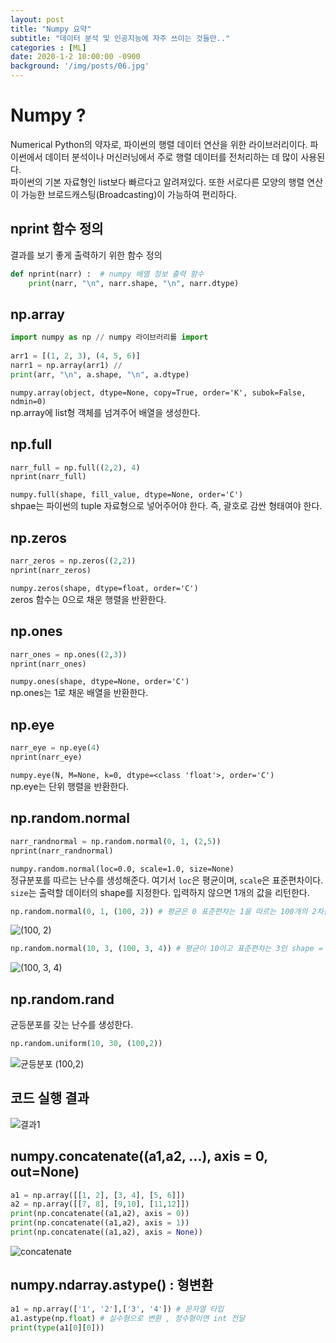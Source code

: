 ```yaml
---
layout: post
title: "Numpy 요약"
subtitle: "데이터 분석 및 인공지능에 자주 쓰이는 것들만.."
categories : [ML]
date: 2020-1-2 10:00:00 -0900
background: '/img/posts/06.jpg'
---
```


# Numpy ?
  Numerical Python의 약자로, 파이썬의 행렬 데이터 연산을 위한 라이브러리이다.
  파이썬에서 데이터 분석이나 머신러닝에서 주로 행렬 데이터를 전처리하는 데 많이 사용된다.  
  파이썬의 기본 자료형인 list보다 빠르다고 알려져있다. 또한 서로다른 모양의 행렬 연산이 가능한 브로드캐스팅(Broadcasting)이 가능하여 편리하다.


## nprint 함수 정의
결과를 보기 좋게 출력하기 위한 함수 정의
```python
def nprint(narr) :  # numpy 배열 정보 출력 함수
    print(narr, "\n", narr.shape, "\n", narr.dtype)
```

## np.array
``` python
import numpy as np // numpy 라이브러리를 import
    
arr1 = [(1, 2, 3), (4, 5, 6)]
narr1 = np.array(arr1) //
print(arr, "\n", a.shape, "\n", a.dtype)
```
`numpy.array(object, dtype=None, copy=True, order='K', subok=False, ndmin=0)`  
 np.array에 list형 객체를 넘겨주어 배열을 생성한다.


## np.full
```python
narr_full = np.full((2,2), 4)
nprint(narr_full)
```
`numpy.full(shape, fill_value, dtype=None, order='C')`  
 shpae는 파이썬의 tuple 자료형으로 넣어주어야 한다. 즉, 괄호로 감싼 형태여야 한다.


## np.zeros
```python
narr_zeros = np.zeros((2,2))
nprint(narr_zeros)
```
`numpy.zeros(shape, dtype=float, order='C')`  
 zeros 함수는 0으로 채운 행렬을 반환한다.

## np.ones
```python
narr_ones = np.ones((2,3))
nprint(narr_ones)
```
`numpy.ones(shape, dtype=None, order='C')`  
np.ones는 1로 채운 배열을 반환한다.


## np.eye
```python
narr_eye = np.eye(4)
nprint(narr_eye)
```
`numpy.eye(N, M=None, k=0, dtype=<class 'float'>, order='C')`  
np.eye는 단위 행렬을 반환한다.

## np.random.normal
```python
narr_randnormal = np.random.normal(0, 1, (2,5))
nprint(narr_randnormal)
```
`numpy.random.normal(loc=0.0, scale=1.0, size=None)`  
정규분포를 따르는 난수를 생성해준다. 여기서 `loc`은 평균이며, `scale`은 표준편차이다. `size`는 출력할 데이터의 shape를 지정한다. 입력하지 않으면 1개의 값을 리턴한다.

``` python
np.random.normal(0, 1, (100, 2)) # 평균은 0 표준편차는 1을 따르는 100개의 2차원 배열 생성
```
![(100, 2)](https://github.com/leeseho/leeseho.github.io/blob/master/_posts/images/2020-01-20-12-10-52.png?raw=true)


``` python
np.random.normal(10, 3, (100, 3, 4)) # 평균이 10이고 표준편차는 3인 shape = (100 * 3 * 4) 의 데이터 생성
```
![(100, 3, 4)](https://github.com/leeseho/leeseho.github.io/blob/master/_posts/images/2020-01-20-12-12-41.png?raw=true)

## np.random.rand
균등분포를 갖는 난수를 생성한다.
``` python
np.random.uniform(10, 30, (100,2))
```
![균등분포 (100,2)](https://github.com/leeseho/leeseho.github.io/blob/master/_posts/images/2020-01-20-12-15-05.png?raw=true)

## 코드 실행 결과
![결과1](../img/posts/2020-01-02-numpy/1_result.png)



## numpy.concatenate((a1,a2, ...), axis = 0, out=None)
``` python
a1 = np.array([[1, 2], [3, 4], [5, 6]])
a2 = np.array([[7, 8], [9,10], [11,12]])
print(np.concatenate((a1,a2), axis = 0))
print(np.concatenate((a1,a2), axis = 1))
print(np.concatenate((a1,a2), axis = None))
```
![concatenate](https://github.com/leeseho/leeseho.github.io/blob/master/_posts/images/2020-01-22-16-37-34.png?raw=true)




## numpy.ndarray.astype() : 형변환
``` python
a1 = np.array(['1', '2'],['3', '4']) # 문자열 타입
a1.astype(np.float) # 실수형으로 변환 , 정수형이면 int 전달
print(type(a1[0][0]))
```